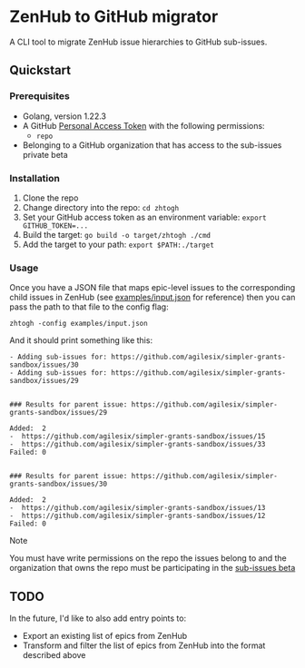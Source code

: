 # ZenHub to GitHub migrator

A CLI tool to migrate ZenHub issue hierarchies to GitHub sub-issues.

## Quickstart

### Prerequisites

- Golang, version 1.22.3
- A GitHub [Personal Access Token](https://docs.github.com/en/authentication/keeping-your-account-and-data-secure/managing-your-personal-access-tokens) with the following permissions:
  - `repo`
- Belonging to a GitHub organization that has access to the sub-issues private beta

### Installation

1. Clone the repo
2. Change directory into the repo: `cd zhtogh`
3. Set your GitHub access token as an environment variable: `export GITHUB_TOKEN=...`
4. Build the target: `go build -o target/zhtogh ./cmd`
5. Add the target to your path: `export $PATH:./target`

### Usage

Once you have a JSON file that maps epic-level issues to the corresponding child issues in ZenHub (see [examples/input.json](examples/input.json) for reference) then you can pass the path to that file to the config flag:

```
zhtogh -config examples/input.json
```

And it should print something like this:

```
- Adding sub-issues for: https://github.com/agilesix/simpler-grants-sandbox/issues/30
- Adding sub-issues for: https://github.com/agilesix/simpler-grants-sandbox/issues/29


### Results for parent issue: https://github.com/agilesix/simpler-grants-sandbox/issues/29

Added:	2
-  https://github.com/agilesix/simpler-grants-sandbox/issues/15
-  https://github.com/agilesix/simpler-grants-sandbox/issues/33
Failed:	0


### Results for parent issue: https://github.com/agilesix/simpler-grants-sandbox/issues/30

Added:	2
-  https://github.com/agilesix/simpler-grants-sandbox/issues/13
-  https://github.com/agilesix/simpler-grants-sandbox/issues/12
Failed:	0
```

> [!NOTE]
> You must have write permissions on the repo the issues belong to 
> and the organization that owns the repo must be participating in the 
> [sub-issues beta](https://github.com/orgs/community/discussions/131957)

## TODO

In the future, I'd like to also add entry points to:

- Export an existing list of epics from ZenHub
- Transform and filter the list of epics from ZenHub into the format described above
